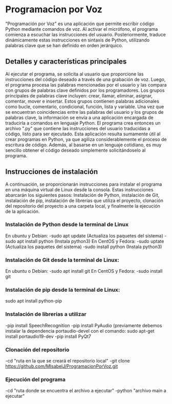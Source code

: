 # Programacion por Voz

"Programación por Voz" es una aplicación que permite escribir código Python mediante comandos de voz. Al activar el micrófono, el programa comienza a escuchar las instrucciones del usuario. Posteriormente, traduce dinámicamente estas instrucciones en sintaxis de Python, utilizando palabras clave que se han definido en orden jerárquico.

## Detalles y características principales

Al ejecutar el programa, se solicita al usuario que proporcione las instrucciones del código deseado a través de una grabación de voz. Luego, el programa procesa las palabras mencionadas por el usuario y las compara con grupos de palabras clave definidos por los programadores. Los grupos principales de palabras clave incluyen: crear, llamar, eliminar, asignar, comentar, mover e insertar. Estos grupos contienen palabras adicionales como bucle, comentario, condicional, función, lista y variable.
Una vez que se encuentran coincidencias entre las palabras del usuario y los grupos de palabras clave, la información se envía a una aplicación encargada de traducirla a comandos en lenguaje Python. El programa crea entonces un archivo ".py" que contiene las instrucciones del usuario traducidas a código, listo para ser ejecutado.
Esta aplicación resulta sumamente útil al crear programas en Python, ya que agiliza considerablemente el proceso de escritura de código. Además, al basarse en un lenguaje cotidiano, es muy sencillo obtener el código deseado simplemente solicitándoselo al programa.

## Instrucciones de instalación

A continuación, se proporcionarán instrucciones para instalar el programa en una máquina virtual de Linux desde la consola. Estas instrucciones abarcarán los siguientes pasos: Instalación de Python, instalación de Git, instalación de pip, instalación de librerías que utiliza el proyecto, clonación del repositorio del proyecto a una carpeta local, y finalmente la ejecución de la aplicación.

### Instalación de Python desde la terminal de Linux
En ubuntu y Debian:
	-sudo apt update (Actualiza los paquetes del sistema)
	-sudo apt install python (Instala python3)
En CentOS y Fedora:
	-sudo <dnf o yum> uptate (Actualiza los paquetes del sistema)
	-sudo <dnf o yum> install python (Instala python3)

### Instalación de Git desde la terminal de Linux:
En ubuntu o Debian:
	-sudo apt install git
En CentOS y Fedora:
	-sudo <dnf o yum> install git
  
### Instalación de pip desde la terminal de Linux:
sudo apt install python-pip
  
### Instalación de librerías a utilizar
-pip install SpeechRecognition
-pip install PyAudio (previamente debemos instalar la dependencia portaudio-devel con el comando: sudo apt-get install portaudio19-dev
-pip install PyQt7
	
### Clonación del repositorio
-cd "ruta en la que se creará el repositorio local"
-git clone https://github.com/MIsabelJ/ProgramacionPorVoz.git
  
### Ejecución del programa
-cd "ruta donde se encuentra el archivo a ejecutar"
-python "archivo main a ejecutar"
